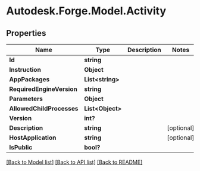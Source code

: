 # Autodesk.Forge.Model.Activity
## Properties

Name | Type | Description | Notes
------------ | ------------- | ------------- | -------------
**Id** | **string** |  | 
**Instruction** | **Object** |  | 
**AppPackages** | **List&lt;string&gt;** |  | 
**RequiredEngineVersion** | **string** |  | 
**Parameters** | **Object** |  | 
**AllowedChildProcesses** | **List&lt;Object&gt;** |  | 
**Version** | **int?** |  | 
**Description** | **string** |  | [optional] 
**HostApplication** | **string** |  | [optional] 
**IsPublic** | **bool?** |  | 

[[Back to Model list]](../README.md#documentation-for-models) [[Back to API list]](../README.md#documentation-for-api-endpoints) [[Back to README]](../README.md)

